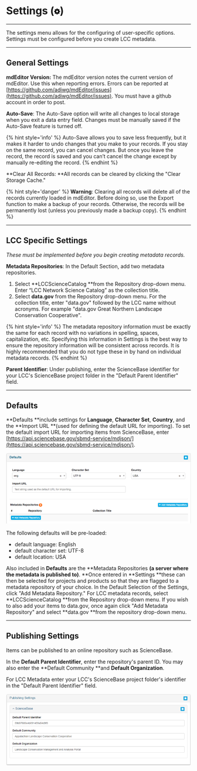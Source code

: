 # Settings \(![](/assets/symbol_cog_16.png)\)

---

The settings menu allows for the configuring of user-specific options. Settings must be configured before you create LCC metadata.

---

## General Settings

**mdEditor Version:** The mdEditor version notes the current version of mdEditor. Use this when reporting errors. Errors can be reported at [https://github.com/adiwg/mdEditor/issues](https://github.com/adiwg/mdEditor/issues). You must have a github account in order to post.

**Auto-Save**: The Auto-Save option will write all changes to local storage when you exit a data entry field. Changes must be manually saved if the Auto-Save feature is turned off.

{% hint style='info' %}
Auto-Save allows you to save less frequently, but it makes it harder to undo changes that you make to your records. If you stay on the same record, you can cancel changes. But once you leave the record, the record is saved and you can’t cancel the change except by manually re-editing the record.
{% endhint %}

**Clear All Records: **All records can be cleared by clicking the "Clear Storage Cache."

{% hint style='danger' %}
**Warning**: Clearing all records will delete all of the records currently loaded in mdEditor. Before doing so, use the Export function to make a backup of your records. Otherwise, the records will be permanently lost (unless you previously made a backup copy).
{% endhint %}

---

## LCC Specific Settings

_These must be implemented before you begin creating metadata records._

**Metadata Repositories**: In the Default Section, add two metadata repositories.

1. Select **LCCScienceCatalog **from the Repository drop-down menu. Enter “LCC Network Science Catalog” as the collection title.
2. Select **data.gov** from the Repository drop-down menu. For the collection title, enter "data.gov" followed by the LCC name without acronyms. For example "data.gov Great Northern Landscape Conservation Cooperative".

{% hint style='info' %}
The metadata repository information must be exactly the same for each record with no variations in spelling, spaces, capitalization, etc. Specifying this information in Settings is the best way to ensure the repository information will be consistent across records. It is highly recommended that you do not type these in by hand on individual metadata records.
{% endhint %}

**Parent Identifier**: Under publishing, enter the ScienceBase identifier for your LCC's ScienceBase project folder in the "Default Parent Identifier" field.



---

## Defaults

**Defaults **include settings for **Language**, **Character Set**, **Country**, and the **Import URL **\(used for defining the default URL for importing\). To set the default import URL for importing items from ScienceBase, enter [https://api.sciencebase.gov/sbmd-service/mdjson/](https://api.sciencebase.gov/sbmd-service/mdjson/).

![](/assets/settings_defaults.png)

The following defaults will be pre-loaded:

* default language: English
* default character set: UTF-8
* default location: USA

Also included in **Defaults** are the **Metadata Repositories **\(a server where the metadata is published to\)**. **Once entered in **Settings **these can then be selected for projects and products so that they are flagged to a metadata repository of your choice. In the Default Selection of the Settings, click "Add Metadata Repository." For LCC metadata records, select **LCCScienceCatalog **from the Repository drop-down menu. If you wish to also add your items to data.gov, once again click "Add Metadata Repository" and select **data.gov **from the repository drop-down menu.

---

## Publishing Settings

Items can be published to an online repository such as ScienceBase.

In the **Default Parent Identifier**, enter the repository's parent ID. You may also enter the **Default Community **and **Default Organization**.

For LCC Metadata enter your LCC's ScienceBase project folder's identifier in the "Default Parent Identifier" field.

![](/assets/publishing_settings.png)


